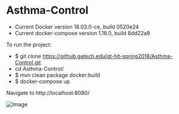 # Asthma-Control


- Current Docker version 18.03.0-ce, build 0520e24
- Current docker-compose version 1.18.0, build 8dd22a9


To run the project:

- $ git clone https://github.gatech.edu/gt-hit-spring2018/Asthma-Control.git
- cd Asthma-Control/
- $ mvn clean package docker:build
- $ docker-compose up

Navigate to http://localhost:8080/

![Image](https://i.imgur.com/5mklpjx.png)
